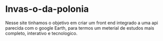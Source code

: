 # Invas-o-da-polonia
Nesse site tinhamos o objetivo em criar um front end integrado a uma api parecida com o google Earth, para termos um meterial de estudos mais completo, interativo e tecnologico.
